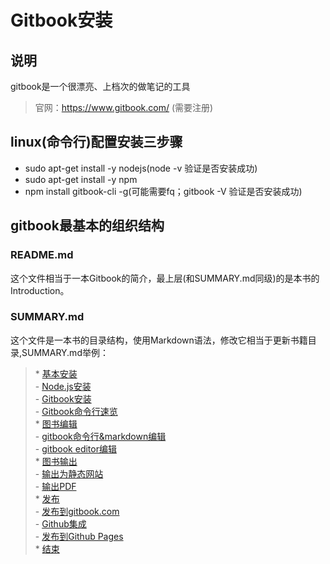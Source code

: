 # Gitbook安装

## 说明
gitbook是一个很漂亮、上档次的做笔记的工具  
> 官网：https://www.gitbook.com/ (需要注册)

## linux(命令行)配置安装三步骤
- sudo apt-get install -y nodejs(node -v 验证是否安装成功)
- sudo apt-get install -y npm
- npm install gitbook-cli -g(可能需要fq；gitbook -V 验证是否安装成功)

## gitbook最基本的组织结构
### README.md
这个文件相当于一本Gitbook的简介，最上层(和SUMMARY.md同级)的是本书的Introduction。
### SUMMARY.md
这个文件是一本书的目录结构，使用Markdown语法，修改它相当于更新书籍目录,SUMMARY.md举例：   

>\* [基本安装](howtouse/README.md)  
> \- [Node.js安装](howtouse/Nodejsinstall.md)  
> \- [Gitbook安装](howtouse/gitbookinstall.md)  
> \- [Gitbook命令行速览](howtouse/gitbookcli.md)  
>\* [图书编辑](book/README.md)  
> \- [gitbook命令行&markdown编辑](book/gitbook-cli.md)  
> \- [gitbook editor编辑](book/editor.md)  
>\* [图书输出](output/README.md)  
> \- [输出为静态网站](output/outfile.md)  
> \- [输出PDF](output/pdfandebook.md)  
>\* [发布](publish/README.md)  
>  \- [发布到gitbook.com](publish/gitbook.md)  
>  \- [Github集成](publish/github.md)  
>  \- [发布到Github Pages](publish/gitpages.md)  
>\* [结束](end/README.md)  


